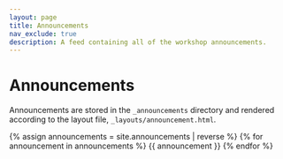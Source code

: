 ```yaml
---
layout: page
title: Announcements
nav_exclude: true
description: A feed containing all of the workshop announcements.
---
```


# Announcements

Announcements are stored in the `_announcements` directory and rendered according to the layout file, `_layouts/announcement.html`.

{% assign announcements = site.announcements | reverse %}
{% for announcement in announcements %}
{{ announcement }}
{% endfor %}
